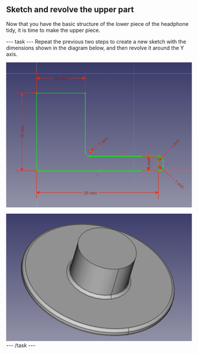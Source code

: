 ## Sketch and revolve the upper part

Now that you have the basic structure of the lower piece of the headphone tidy, it is time to make the upper piece.

--- task ---
Repeat the previous two steps to create a new sketch with the dimensions shown in the diagram below, and then revolve it around the Y axis.

![upper_sketch.png](images/upper_sketch.png)

![upper_revolved.png](images/upper_revolved.png)
--- /task ---
